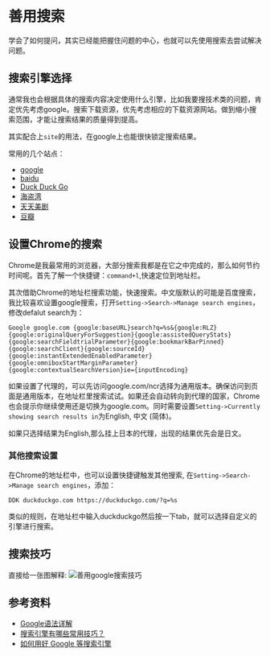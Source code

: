 # 善用搜索
学会了如何提问，其实已经能把握住问题的中心，也就可以先使用搜索去尝试解决问题。

## 搜索引擎选择
通常我也会根据具体的搜索内容决定使用什么引擎，比如我要搜技术类的问题，肯定优先考虑google。搜索下载资源，优先考虑相应的下载资源网站。做到缩小搜索范围，才能让搜索结果的质量得到提高。

其实配合上`site`的用法，在google上也能很快锁定搜索结果。

常用的几个站点：
- [google](http://google.com/ncr)
- [baidu](http://baidu.com)
- [Duck Duck Go](http://duckduckgo.com)
- [海盗湾](http://thepiratebay.se/)
- [天天美剧](http://www.ttmeiju.com/)
- [豆瓣](http://douban.com)

## 设置Chrome的搜索
Chrome是我最常用的浏览器，大部分搜索我都是在它之中完成的，那么如何节约时间呢。首先了解一个快捷键：`command+l`,快速定位到地址栏。

其次借助Chrome的地址栏搜索功能，快速搜索。中文版默认的可能是百度搜索，我比较喜欢设置google搜索，打开`Setting->Search->Manage search engines`，修改defalut search为：

```
Google google.com {google:baseURL}search?q=%s&{google:RLZ}{google:originalQueryForSuggestion}{google:assistedQueryStats}{google:searchFieldtrialParameter}{google:bookmarkBarPinned}{google:searchClient}{google:sourceId}{google:instantExtendedEnabledParameter}{google:omniboxStartMarginParameter}{google:contextualSearchVersion}ie={inputEncoding}
```

如果设置了代理的，可以先访问google.com/ncr选择为通用版本。确保访问到页面是通用版本，在地址栏里搜索试试。如果还会自动转向到代理的国家，Chrome也会提示你继续使用还是切换为google.com。同时需要设置`Setting->Currently showing search results in`为English, 中文 (简体)。

如果只选择结果为English,那么挂上日本的代理，出现的结果优先会是日文。

### 其他搜索设置
在Chrome的地址栏中，也可以设置快捷键触发其他搜索, 在`Setting->Search->Manage search engines`，添加：

```
DDK duckduckgo.com https://duckduckgo.com/?q=%s
```

类似的规则，在地址栏中输入duckduckgo然后按一下tab，就可以选择自定义的引擎进行搜索。



## 搜索技巧
直接给一张图解释:
![善用google搜索技巧](http://pic3.zhimg.com/91d36cd9e5bef1030380894911782358_b.jpg)

## 参考资料
- [Google语法详解](http://www.docin.com/p-201879681.html)
- [搜索引擎有哪些常用技巧？](http://www.zhihu.com/question/19847393)
- [如何用好 Google 等搜索引擎](http://www.zhihu.com/question/20161362)